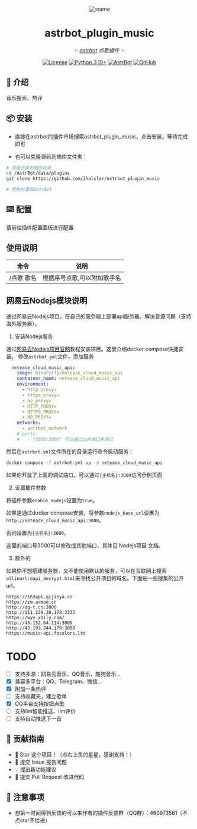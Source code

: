 
<div align="center">

![:name](https://count.getloli.com/@astrbot_plugin_music?name=astrbot_plugin_music&theme=minecraft&padding=6&offset=0&align=top&scale=1&pixelated=1&darkmode=auto)

# astrbot_plugin_music

_✨ [astrbot](https://github.com/AstrBotDevs/AstrBot) 点歌插件 ✨_  

[![License](https://img.shields.io/badge/License-MIT-green.svg)](https://opensource.org/licenses/MIT)
[![Python 3.10+](https://img.shields.io/badge/Python-3.10%2B-blue.svg)](https://www.python.org/)
[![AstrBot](https://img.shields.io/badge/AstrBot-3.4%2B-orange.svg)](https://github.com/Soulter/AstrBot)
[![GitHub](https://img.shields.io/badge/作者-Zhalslar-blue)](https://github.com/Zhalslar)

</div>

## 🤝 介绍

音乐搜索、热评

## 📦 安装

- 直接在astrbot的插件市场搜索astrbot_plugin_music，点击安装，等待完成即可

- 也可以克隆源码到插件文件夹：

```bash
# 克隆仓库到插件目录
cd /AstrBot/data/plugins
git clone https://github.com/Zhalslar/astrbot_plugin_music

# 控制台重启AstrBot
```

## ⌨️ 配置

请前往插件配置面板进行配置

## 使用说明

|     命令      |      说明       |
|:-------------:|:-----------------------------:|
| /点歌 歌名      | 根据序号点歌,可以附加歌手名  |

## 网易云Nodejs模块说明

通过网易云Nodejs项目，在自己的服务器上部署api服务器，解决音源问题（支持海外服务器）。
1. 安装Nodejs服务

通过[网易云Nodejs项目官网](https://neteasecloudmusicapi.js.org/#/)教程安装项目。这里介绍docker compose快捷安装。
修改`astrbot.yml`文件，添加服务
```yaml
  netease_cloud_music_api:
    image: binaryify/netease_cloud_music_api
    container_name: netease_cloud_music_api
    environment:
      - http_proxy=
      - https_proxy=
      - no_proxy=
      - HTTP_PROXY=
      - HTTPS_PROXY=
      - NO_PROXY=
    networks:
      - astrbot_network
    # ports:
    #   - "3000:3000" 可以通过公共端口来调试
```
然后在`astrbot.yml`文件所在的目录运行命令启动服务：
```cmd
docker compose -f astrbot.yml up -d netease_cloud_music_api
```
如果你开放了上面的调试端口，可以通过`{主机名}:3000`访问示例页面

2. 设置插件参数

将插件参数`enable_nodejs`设置为`true`。

如果是通过docker compose安装，将参数`nodejs_base_url`设置为`http://netease_cloud_music_api:3000`。

否则设置为`{主机名}:3000`。

这里的端口号3000可以修改成其他端口，具体见 Nodejs项目 文档。

3. 额外的

如果你不想搭建服务器，又不能使用默认的服务，可以在互联网上搜索`allinurl:eapi_decrypt.html`来寻找公开项目的域名。下面贴一些搜集的公开url。
```text
https://163api.qijieya.cn
https://zm.armoe.cn
http://dg-t.cn:3000
http://111.229.38.178:3333
https://wyy.xhily.com/
http://45.152.64.114:3005
http://42.193.244.179:3000
https://music-api.focalors.ltd
```



# TODO

- [ ] 支持多源：网易云音乐、QQ音乐、酷狗音乐...
- [x] 兼容多平台：QQ、Telegram、微信...
- [x] 附加一条热评
- [ ] 支持收藏夹，建立歌单
- [x] QQ平台支持按钮点歌
- [ ] 支持llm智能推送、llm评价
- [ ] 支持自动推送下一首

## 👥 贡献指南

- 🌟 Star 这个项目！（点右上角的星星，感谢支持！）
- 🐛 提交 Issue 报告问题
- 💡 提出新功能建议
- 🔧 提交 Pull Request 改进代码

## 📌 注意事项

- 想第一时间得到反馈的可以来作者的插件反馈群（QQ群）：460973561（不点star不给进）
